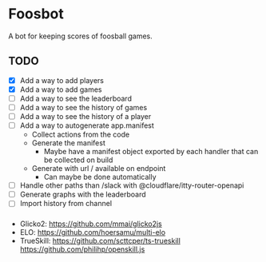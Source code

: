 # Foosbot

A bot for keeping scores of foosball games.

## TODO

- [x] Add a way to add players
- [x] Add a way to add games
- [ ] Add a way to see the leaderboard
- [ ] Add a way to see the history of games
- [ ] Add a way to see the history of a player
- [ ] Add a way to autogenerate app.manifest
  - Collect actions from the code
  - Generate the manifest
    - Maybe have a manifest object exported by each handler that can be collected on build
  - Generate with url / available on endpoint
    - Can maybe be done automatically
- [ ] Handle other paths than /slack with @cloudflare/itty-router-openapi
- [ ] Generate graphs with the leaderboard
- [ ] Import history from channel

###

- Glicko2:
  https://github.com/mmai/glicko2js
- ELO:
  https://github.com/hoersamu/multi-elo
- TrueSkill:
  https://github.com/scttcper/ts-trueskill
  https://github.com/philihp/openskill.js
